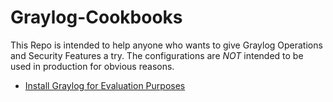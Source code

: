 # Graylog-Cookbooks

This Repo is intended to help anyone who wants to give Graylog Operations and Security Features a try. The configurations are _NOT_ intended to be used in production for obvious reasons.

- [Install Graylog for Evaluation Purposes](https://github.com/fjagwitz/Graylog-Cookbooks/tree/main/01_Installation)
